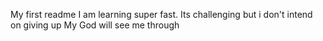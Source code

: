 My first readme
I am learning super fast.
Its challenging but i don't intend on giving up
My God will see me through
